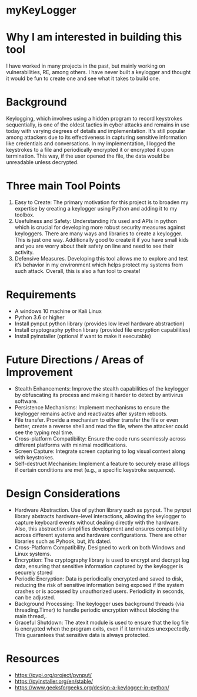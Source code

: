
# myKeyLogger

# Why I am interested in building this tool
I have worked in many projects in the past, but mainly working on vulnerabilities, RE, among others. I have never built a keylogger and thought it would be fun to create one and see what it takes to build one.

# Background
Keylogging, which involves using a hidden program to record keystrokes sequentially, is one of the oldest tactics in cyber attacks and remains in use today with varying degrees of details and implementation. It's still popular among attackers due to its effectiveness in capturing sensitive information like credentials and conversations. In my implementation, I logged the keystrokes to a file and periodically encrypted it or encrypted it upon termination. This way, if the user opened the file, the data would be unreadable unless decrypted.

# Three main Tool Points
1. Easy to Create:  The primary motivation for this project is to broaden my expertise by creating a keylogger using Python and adding it to my toolbox.
2. Usefulness and Safety: Understanding it’s used and APIs in python which is crucial for developing more robust security measures against keyloggers. There are many ways and libraries to create a keylogger. This is just one way. Additionally good to create it if you have small kids and you are worry about their safety on line and need to see their activity.
3. Defensive Measures.  Developing this tool allows me to explore and test it’s behavior in my environment which helps protect my systems from such attack. Overall, this is also a fun tool to create!

# Requirements
- A windows 10 machine or Kali Linux
- Python 3.6 or higher
- Install pynput python library (provides low level hardware abstraction)
- Install cryptography python library (provided file encryption capabilities)
- Install pyinstaller (optional if want to make it executable)

# Future Directions / Areas of Improvement
- Stealth Enhancements: Improve the stealth capabilities of the keylogger by obfuscating its process and making it harder to detect by antivirus software.
- Persistence Mechanisms: Implement mechanisms to ensure the keylogger remains active and reactivates after system reboots.
- File transfer. Provide a mechanism to either transfer the file or even better, create a reverse shell and read the file, where the attacker could see the typing real time.
- Cross-platform Compatibility: Ensure the code runs seamlessly across different platforms with minimal modifications.
- Screen Capture: Integrate screen capturing to log visual context along with keystrokes.
- Self-destruct Mechanism: Implement a feature to securely erase all logs if certain conditions are met (e.g., a specific keystroke sequence).

# Design Considerations
- Hardware Abstraction.  Use of python library such as pynput. The pynput library abstracts hardware-level interactions, allowing the keylogger to capture keyboard events without dealing directly with the hardware. Also, this abstraction simplifies development and ensures compatibility across different systems and hardware configurations. There are other libraries such as Pyhook, but, it’s dated.
- Cross-Platform Compatibility.  Designed to work on both Windows and Linux systems.
- Encryption: The cryptography library is used to encrypt and decrypt log data, ensuring that sensitive information captured by the keylogger is securely stored
- Periodic Encryption: Data is periodically encrypted and saved to disk, reducing the risk of sensitive information being exposed if the system crashes or is accessed by unauthorized users. Periodicity in seconds, can be adjusted.
- Background Processing: The keylogger uses background threads (via threading.Timer) to handle periodic encryption without blocking the main thread,.
- Graceful Shutdown: The atexit module is used to ensure that the log file is encrypted when the program exits, even if it terminates unexpectedly. This guarantees that sensitive data is always protected.

# Resources	
- https://pypi.org/project/pynput/
- https://pyinstaller.org/en/stable/
- https://www.geeksforgeeks.org/design-a-keylogger-in-python/

